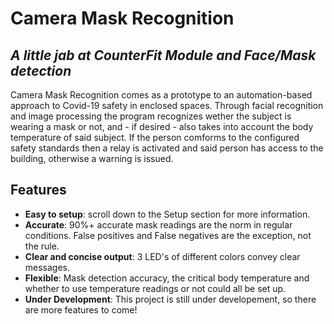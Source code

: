 # Camera Mask Recognition
## _A little jab at CounterFit Module and Face/Mask detection_

Camera Mask Recognition comes as a prototype to an automation-based approach to Covid-19 safety in enclosed spaces.
Through facial recognition and image processing the program recognizes wether the subject is wearing a mask or not, and - if desired - also takes into account the body temperature of said subject.
If the person comforms to the configured safety standards then a relay is activated and said person has access to the building, otherwise a warning is issued. 


## Features

- **Easy to setup**: scroll down to the Setup section for more information.
- **Accurate**: 90%+ accurate mask readings are the norm in regular conditions. False positives and False negatives are the exception, not the rule.
- **Clear and concise output**: 3 LED's of different colors convey clear messages.
- **Flexible**: Mask detection accuracy, the critical body temperature and whether to use temperature readings or not could all be set up.
- **Under Development**: This project is still under developement, so there are more features to come!
